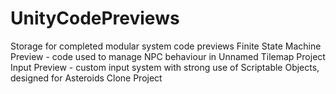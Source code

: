 # UnityCodePreviews
Storage for completed modular system code previews
Finite State Machine Preview - code used to manage NPC behaviour in Unnamed Tilemap Project
Input Preview - custom input system with strong use of Scriptable Objects, designed for Asteroids Clone Project
